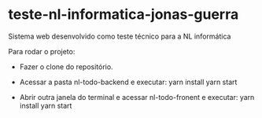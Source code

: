 # teste-nl-informatica-jonas-guerra
 Sistema web desenvolvido como teste técnico para a NL informática
 
 Para rodar o projeto:
 
 - Fazer o clone do repositório.
 
 - Acessar a pasta nl-todo-backend e executar:
 yarn install
 yarn start
 
 - Abrir outra janela do terminal e acessar nl-todo-fronent e executar:
 yarn install
 yarn start
 
 
 
